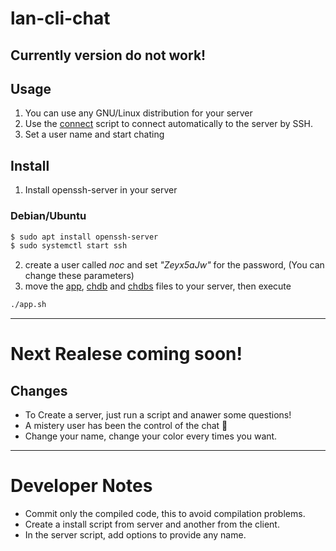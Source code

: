 # lan-cli-chat
## Currently version do not work!
## Usage
1. You can use any GNU/Linux distribution for your server
2. Use the [connect](https://github.com/juampam/lan-cli-chat/blob/master/connect) script to connect automatically to the server by SSH.
3. Set a user name and start chating

## Install
1. Install openssh-server in your server
### Debian/Ubuntu
```bash
$ sudo apt install openssh-server
$ sudo systemctl start ssh
```
2. create a user called _noc_ and set _"Zeyx5aJw"_ for the password, (You can change these parameters)
3. move the [app](https://github.com/juampam/lan-cli-chat/blob/master/app), [chdb](https://github.com/juampam/lan-cli-chat/blob/master/chdb) and [chdbs](https://github.com/juampam/lan-cli-chat/blob/master/chdbs) files to your server, then execute 
```bash
./app.sh
```
--- 
# Next Realese coming soon!
## Changes
- To Create a server, just run a script and anawer some questions!
- A mistery user has been the control of the chat 👻
- Change your name, change your color every times you want.
--- 
# Developer Notes
- Commit only the compiled code, this to avoid compilation problems.
- Create a install script from server and another from the client.
- In the server script, add options to provide any name.
